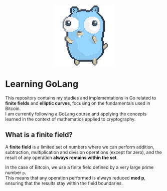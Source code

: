 <p align="center">
  <img src="/assets/gopher-dance-long.gif">
</p>


# Learning GoLang

This repository contains my studies and implementations in Go related to **finite fields** and **elliptic curves**, focusing on the fundamentals used in Bitcoin.  
I am currently following a GoLang course and applying the concepts learned in the context of mathematics applied to cryptography.

## What is a finite field?

A **finite field** is a limited set of numbers where we can perform addition, subtraction, multiplication and division operations (except for zero), and the result of any operation **always remains within the set**.

In the case of Bitcoin, we use a finite field defined by a very large prime number `p`.  
This means that any operation performed is always reduced **mod p**, ensuring that the results stay within the field boundaries.

